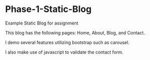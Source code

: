 # Phase-1-Static-Blog
Example Static Blog for assignment

This blog has the following pages: Home, About, Blog, and Contact. 

I demo several features utilizing bootstrap such as carousel. 

I also make use of javascript to validate the contact form.
